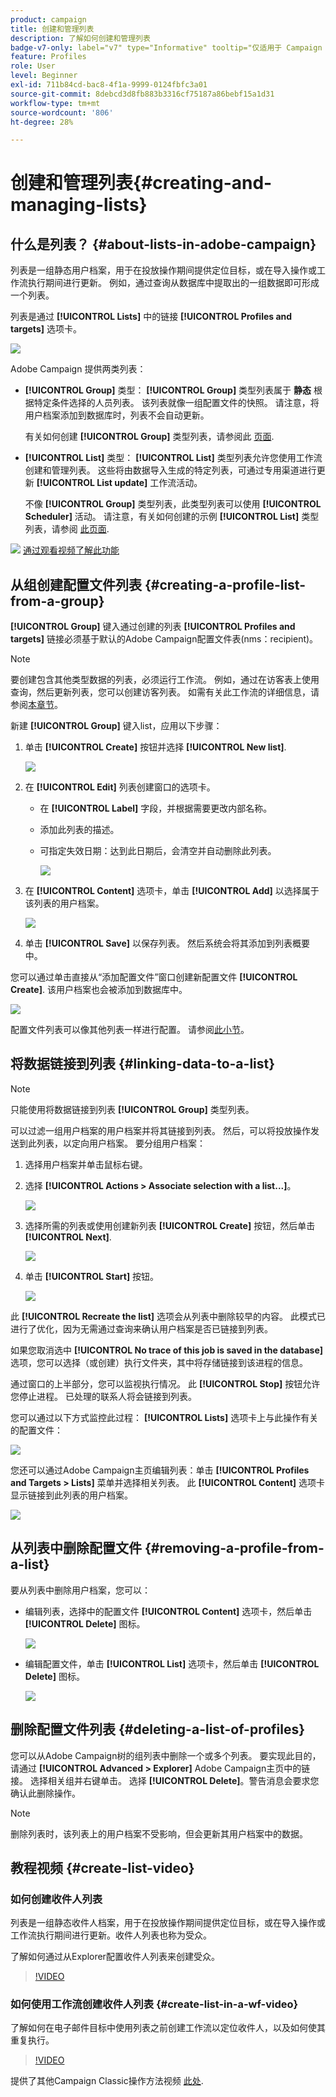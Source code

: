 ```yaml
---
product: campaign
title: 创建和管理列表
description: 了解如何创建和管理列表
badge-v7-only: label="v7" type="Informative" tooltip="仅适用于 Campaign Classic v7"
feature: Profiles
role: User
level: Beginner
exl-id: 711b84cd-bac8-4f1a-9999-0124fbfc3a01
source-git-commit: 8debcd3d8fb883b3316cf75187a86bebf15a1d31
workflow-type: tm+mt
source-wordcount: '806'
ht-degree: 28%

---
```


# 创建和管理列表{#creating-and-managing-lists}



## 什么是列表？ {#about-lists-in-adobe-campaign}

列表是一组静态用户档案，用于在投放操作期间提供定位目标，或在导入操作或工作流执行期间进行更新。 例如，通过查询从数据库中提取出的一组数据即可形成一个列表。

列表是通过 **[!UICONTROL Lists]** 中的链接 **[!UICONTROL Profiles and targets]** 选项卡。

![](assets/s_ncs_user_interface_group_link.png)

Adobe Campaign 提供两类列表：

* **[!UICONTROL Group]** 类型： **[!UICONTROL Group]** 类型列表属于 **静态** 根据特定条件选择的人员列表。 该列表就像一组配置文件的快照。 请注意，将用户档案添加到数据库时，列表不会自动更新。

  有关如何创建 **[!UICONTROL Group]** 类型列表，请参阅此 [页面](#creating-a-profile-list-from-a-group).

* **[!UICONTROL List]** 类型： **[!UICONTROL List]** 类型列表允许您使用工作流创建和管理列表。 这些将由数据导入生成的特定列表，可通过专用渠道进行更新 **[!UICONTROL List update]** 工作流活动。

  不像 **[!UICONTROL Group]** 类型列表，此类型列表可以使用 **[!UICONTROL Scheduler]** 活动。 请注意，有关如何创建的示例 **[!UICONTROL List]** 类型列表，请参阅 [此页面](../../workflow/using/list-update.md).

![](assets/do-not-localize/how-to-video.png) [通过观看视频了解此功能](#create-list-video)

## 从组创建配置文件列表 {#creating-a-profile-list-from-a-group}

**[!UICONTROL Group]** 键入通过创建的列表 **[!UICONTROL Profiles and targets]** 链接必须基于默认的Adobe Campaign配置文件表(nms：recipient)。

>[!NOTE]
>
>要创建包含其他类型数据的列表，必须运行工作流。 例如，通过在访客表上使用查询，然后更新列表，您可以创建访客列表。 如需有关此工作流的详细信息，请参阅[本章节](../../workflow/using/about-workflows.md)。

新建 **[!UICONTROL Group]** 键入list，应用以下步骤：

1. 单击 **[!UICONTROL Create]** 按钮并选择 **[!UICONTROL New list]**.

   ![](assets/s_ncs_user_new_group.png)

1. 在 **[!UICONTROL Edit]** 列表创建窗口的选项卡。

   * 在 **[!UICONTROL Label]** 字段，并根据需要更改内部名称。
   * 添加此列表的描述。
   * 可指定失效日期：达到此日期后，会清空并自动删除此列表。

     ![](assets/list_expiration_date.png)

1. 在 **[!UICONTROL Content]** 选项卡，单击 **[!UICONTROL Add]** 以选择属于该列表的用户档案。

   ![](assets/s_ncs_user_add_group.png)

1. 单击 **[!UICONTROL Save]** 以保存列表。 然后系统会将其添加到列表概要中。

您可以通过单击直接从“添加配置文件”窗口创建新配置文件 **[!UICONTROL Create]**. 该用户档案也会被添加到数据库中。

![](assets/s_ncs_user_new_recipient_from_group.png)

配置文件列表可以像其他列表一样进行配置。 请参阅[此小节](../../platform/using/adobe-campaign-workspace.md#configuring-lists)。

## 将数据链接到列表 {#linking-data-to-a-list}

>[!NOTE]
>
>只能使用将数据链接到列表 **[!UICONTROL Group]** 类型列表。

可以过滤一组用户档案的用户档案并将其链接到列表。 然后，可以将投放操作发送到此列表，以定向用户档案。 要分组用户档案：

1. 选择用户档案并单击鼠标右键。
1. 选择 **[!UICONTROL Actions > Associate selection with a list...]**。

   ![](assets/s_ncs_user_add_selection_to_group.png)

1. 选择所需的列表或使用创建新列表 **[!UICONTROL Create]** 按钮，然后单击 **[!UICONTROL Next]**.

   ![](assets/s_ncs_user_add_selection_to_group_2.png)

1. 单击 **[!UICONTROL Start]** 按钮。

   ![](assets/s_ncs_user_add_selection_to_group_3.png)

此 **[!UICONTROL Recreate the list]** 选项会从列表中删除较早的内容。 此模式已进行了优化，因为无需通过查询来确认用户档案是否已链接到列表。

如果您取消选中 **[!UICONTROL No trace of this job is saved in the database]** 选项，您可以选择（或创建）执行文件夹，其中将存储链接到该进程的信息。

通过窗口的上半部分，您可以监视执行情况。 此 **[!UICONTROL Stop]** 按钮允许您停止进程。 已处理的联系人将会链接到列表。

您可以通过以下方式监控此过程： **[!UICONTROL Lists]** 选项卡上与此操作有关的配置文件：

![](assets/s_ncs_user_add_selection_to_group_4.png)

您还可以通过Adobe Campaign主页编辑列表：单击 **[!UICONTROL Profiles and Targets > Lists]** 菜单并选择相关列表。 此 **[!UICONTROL Content]** 选项卡显示链接到此列表的用户档案。

![](assets/s_ncs_user_add_selection_to_group_5.png)

## 从列表中删除配置文件 {#removing-a-profile-from-a-list}

要从列表中删除用户档案，您可以：

* 编辑列表，选择中的配置文件 **[!UICONTROL Content]** 选项卡，然后单击 **[!UICONTROL Delete]** 图标。

  ![](assets/list_remove_a_recipient.png)

* 编辑配置文件，单击 **[!UICONTROL List]** 选项卡，然后单击 **[!UICONTROL Delete]** 图标。

  ![](assets/recipient_remove_a_list.png)

## 删除配置文件列表 {#deleting-a-list-of-profiles}

您可以从Adobe Campaign树的组列表中删除一个或多个列表。 要实现此目的，请通过 **[!UICONTROL Advanced > Explorer]** Adobe Campaign主页中的链接。 选择相关组并右键单击。 选择 **[!UICONTROL Delete]**。警告消息会要求您确认此删除操作。

>[!NOTE]
>
>删除列表时，该列表上的用户档案不受影响，但会更新其用户档案中的数据。

## 教程视频 {#create-list-video}

### 如何创建收件人列表

列表是一组静态收件人档案，用于在投放操作期间提供定位目标，或在导入操作或工作流执行期间进行更新。收件人列表也称为受众。

了解如何通过从Explorer配置收件人列表来创建受众。

>[!VIDEO](https://video.tv.adobe.com/v/25602/quality=12)

### 如何使用工作流创建收件人列表 {#create-list-in-a-wf-video}

了解如何在电子邮件目标中使用列表之前创建工作流以定位收件人，以及如何使其重复执行。

>[!VIDEO](https://video.tv.adobe.com/v/25603?quality=12)

提供了其他Campaign Classic操作方法视频 [此处](https://experienceleague.adobe.com/docs/campaign-classic-learn/tutorials/overview.html?lang=zh-Hans).

